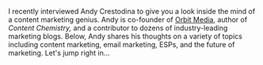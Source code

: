 I recently interviewed Andy Crestodina to give you a look inside the
mind of a content marketing genius. Andy is co-founder of [Orbit
Media](http://orbitmedia.com), author of *Content Chemistry,* and a
contributor to dozens of industry-leading marketing blogs. Below, Andy
shares his thoughts on a variety of topics including content marketing,
email marketing, ESPs, and the future of marketing. Let&apos;s jump right
in...


